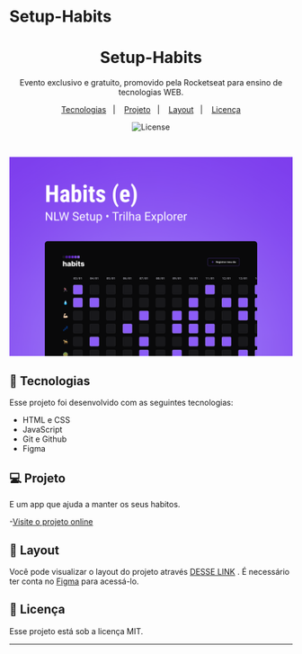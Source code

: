 # Setup-Habits
<h1 align="center">Setup-Habits</h1>

<p align="center">
Evento exclusivo e gratuito, promovido pela Rocketseat para ensino de tecnologias WEB.
</p>

<p align="center">
  <a href="#-tecnologias">Tecnologias</a>&nbsp;&nbsp;&nbsp;|&nbsp;&nbsp;&nbsp;
  <a href="#-projeto">Projeto</a>&nbsp;&nbsp;&nbsp;|&nbsp;&nbsp;&nbsp;
  <a href="#-layout">Layout</a>&nbsp;&nbsp;&nbsp;|&nbsp;&nbsp;&nbsp;
  <a href="#memo-licença">Licença</a>
</p>

<p align="center">
  <img alt="License" src="https://img.shields.io/static/v1?label=license&message=MIT&color=49AA26&labelColor=000000">
</p>

<br>

<p align="center">
  <img alt="habits" src=".github/cover.png">
   </p>

## 🚀 Tecnologias

Esse projeto foi desenvolvido com as seguintes tecnologias:

- HTML e CSS
- JavaScript
- Git e Github
- Figma
 

## 💻 Projeto

E um app que ajuda a manter os seus habitos.

-[Visite o projeto online](https://rafaela2802.github.io/Setup-Habits/)



## 🔖 Layout

Você pode visualizar o layout do projeto através [DESSE LINK](https://www.figma.com/file/iEQgIbmHXduGBiwIcfeocE/Habits-(e)-(Community)?node-id=6%3A344&t=Z6GWXjSp8usCrq6P-0)
. É necessário ter conta no [Figma](https://figma.com) para acessá-lo.

## :memo: Licença

Esse projeto está sob a licença MIT.

---

